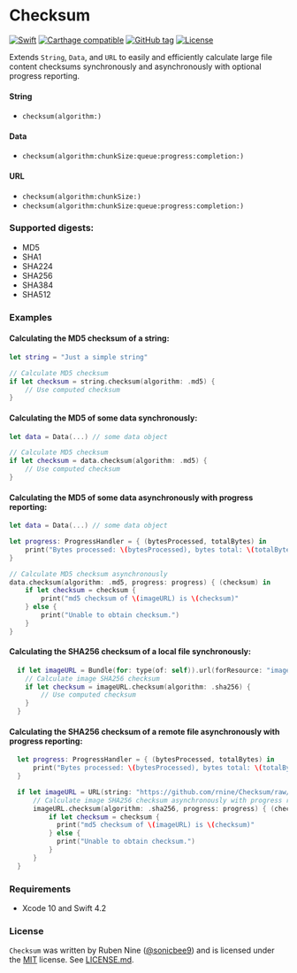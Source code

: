 # Checksum

[![Swift](https://img.shields.io/badge/swift-3-orange.svg?style=flat)](https://developer.apple.com/swift/)
[![Carthage compatible](https://img.shields.io/badge/Carthage-compatible-4BC51D.svg?style=flat)](https://github.com/Carthage/Carthage)
[![GitHub tag](https://img.shields.io/github/tag/rnine/CryptoHash.svg)](https://github.com/rnine/CryptoHash)
[![License](https://img.shields.io/github/license/mashape/apistatus.svg)](https://github.com/rnine/CryptoHash/blob/develop/LICENSE.md)

Extends `String`, `Data`, and `URL` to easily and efficiently calculate large file content checksums synchronously and asynchronously with optional progress reporting.

#### String

- `checksum(algorithm:)`

#### Data

- `checksum(algorithm:chunkSize:queue:progress:completion:)`

#### URL

- `checksum(algorithm:chunkSize:)`
- `checksum(algorithm:chunkSize:queue:progress:completion:)`

### Supported digests:

- MD5
- SHA1
- SHA224
- SHA256
- SHA384
- SHA512


### Examples

#### Calculating the MD5 checksum of a string:

```swift
let string = "Just a simple string"

// Calculate MD5 checksum
if let checksum = string.checksum(algorithm: .md5) {
    // Use computed checksum
}
```

#### Calculating the MD5 of some data synchronously:

```swift
let data = Data(...) // some data object

// Calculate MD5 checksum
if let checksum = data.checksum(algorithm: .md5) {
    // Use computed checksum
}
```

#### Calculating the MD5 of some data asynchronously with progress reporting:

```swift
let data = Data(...) // some data object

let progress: ProgressHandler = { (bytesProcessed, totalBytes) in
    print("Bytes processed: \(bytesProcessed), bytes total: \(totalBytes), bytes left: \(totalBytes - bytesProcessed)")
}

// Calculate MD5 checksum asynchronously
data.checksum(algorithm: .md5, progress: progress) { (checksum) in
    if let checksum = checksum {
        print("md5 checksum of \(imageURL) is \(checksum)"
    } else {
        print("Unable to obtain checksum.")
    }
}
```

#### Calculating the SHA256 checksum of a local file synchronously:

```swift
  if let imageURL = Bundle(for: type(of: self)).url(forResource: "image", withExtension: "jpg") {
    // Calculate image SHA256 checksum
    if let checksum = imageURL.checksum(algorithm: .sha256) {
        // Use computed checksum
    }
  }
```

#### Calculating the SHA256 checksum of a remote file asynchronously with progress reporting:

```swift
  let progress: ProgressHandler = { (bytesProcessed, totalBytes) in
      print("Bytes processed: \(bytesProcessed), bytes total: \(totalBytes), bytes left: \(totalBytes - bytesProcessed)")
  }

  if let imageURL = URL(string: "https://github.com/rnine/Checksum/raw/master/ChecksumTests/Fixtures/image.jpg") {
      // Calculate image SHA256 checksum asynchronously with progress reporting
      imageURL.checksum(algorithm: .sha256, progress: progress) { (checksum) in
          if let checksum = checksum {
            print("md5 checksum of \(imageURL) is \(checksum)"
          } else {
            print("Unable to obtain checksum.")
          }
      }
  }
```

### Requirements

- Xcode 10 and Swift 4.2

### License

`Checksum` was written by Ruben Nine ([@sonicbee9](https://twitter.com/sonicbee9)) and is licensed under the [MIT](http://opensource.org/licenses/MIT) license. See [LICENSE.md](LICENSE.md).
